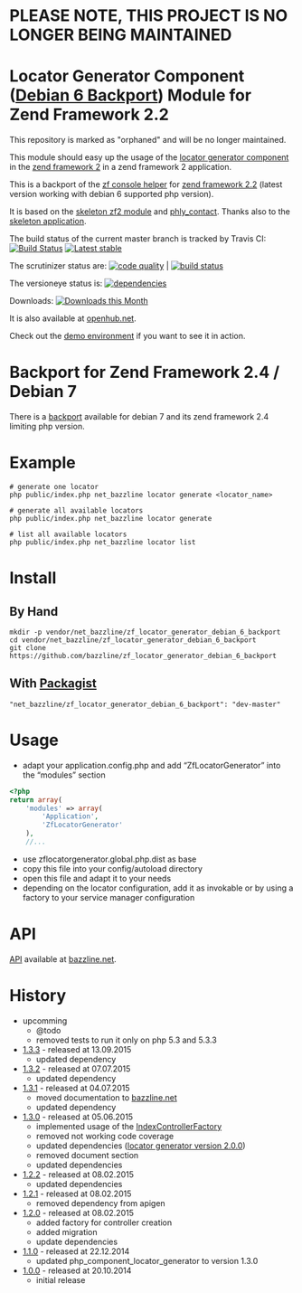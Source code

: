# PLEASE NOTE, THIS PROJECT IS NO LONGER BEING MAINTAINED

# Locator Generator Component  ([Debian 6 Backport](https://github.com/bazzline/zf_locator_generator)) Module for Zend Framework 2.2

This repository is marked as "orphaned" and will be no longer maintained.

This module should easy up the usage of the [locator generator component](https://github.com/bazzline/php_component_locator_generator) in the [zend framework 2](http://framework.zend.com/) in a zend framework 2 application.

This is a backport of the [zf console helper](https://github.com/bazzline/zf_locator_generator) for [zend framework 2.2](http://framework.zend.com/manual/2.2/en/index.html) (latest version working with debian 6 supported php version).

It is based on the [skeleton zf2 module](https://github.com/zendframework/ZendSkeletonModule) and [phly_contact](https://github.com/weierophinney/phly_contact).
Thanks also to the [skeleton application](https://github.com/zendframework/ZendSkeletonApplication).

The build status of the current master branch is tracked by Travis CI:
[![Build Status](https://travis-ci.org/bazzline/zf_locator_generator_debian_6_backport.png?branch=master)](http://travis-ci.org/bazzline/zf_locator_generator_debian_6_backport)
[![Latest stable](https://img.shields.io/packagist/v/net_bazzline/zf_locator_generator_debian_6_backport.svg)](https://packagist.org/packages/net_bazzline/zf_locator_generator_debian_6_backport)

The scrutinizer status are:
[![code quality](https://scrutinizer-ci.com/g/bazzline/zf_locator_generator_debian_6_backport/badges/quality-score.png?b=master)](https://scrutinizer-ci.com/g/bazzline/zf_locator_generator_debian_6_backport/) | [![build status](https://scrutinizer-ci.com/g/bazzline/zf_locator_generator_debian_6_backport/badges/build.png?b=master)](https://scrutinizer-ci.com/g/bazzline/zf_locator_generator_debian_6_backport/)

The versioneye status is:
[![dependencies](https://www.versioneye.com/user/projects/54456d2ce5a8f016a2000007/badge.svg?style=flat)](https://www.versioneye.com/user/projects/54456d2ce5a8f016a2000007)

Downloads:
[![Downloads this Month](https://img.shields.io/packagist/dm/net_bazzline/zf_locator_generator_debian_6_backport.svg)](https://packagist.org/packages/net_bazzline/zf_locator_generator_debian_6_backport)

It is also available at [openhub.net](http://www.openhub.net/p/719929).

Check out the [demo environment](https://github.com/bazzline/zf_demo_environment/tree/debian_6_backport) if you want to see it in action.


# Backport for Zend Framework 2.4 / Debian 7

There is a [backport](https://github.com/bazzline/zf_locator_generator_debian_7_backport) available for debian 7 and its zend framework 2.4 limiting php version.


# Example

```shell
# generate one locator
php public/index.php net_bazzline locator generate <locator_name>

# generate all available locators
php public/index.php net_bazzline locator generate

# list all available locators
php public/index.php net_bazzline locator list
```

# Install

## By Hand

    mkdir -p vendor/net_bazzline/zf_locator_generator_debian_6_backport
    cd vendor/net_bazzline/zf_locator_generator_debian_6_backport
    git clone https://github.com/bazzline/zf_locator_generator_debian_6_backport

## With [Packagist](https://packagist.org/packages/net_bazzline/zf_locator_generator_debian_6_backport)

    "net_bazzline/zf_locator_generator_debian_6_backport": "dev-master"

# Usage

* adapt your application.config.php and add “ZfLocatorGenerator” into the “modules” section

```php
<?php
return array(
    'modules' => array(
        'Application',
        'ZfLocatorGenerator'
    ),
    //...
```

* use zflocatorgenerator.global.php.dist as base
* copy this file into your config/autoload directory
* open this file and adapt it to your needs
* depending on the locator configuration, add it as invokable or by using a factory to your service manager configuration

# API

[API](http://bazzline.net/30839c871671cee9d6a3b221adabdf4375181c7e/index.html) available at [bazzline.net](http://www.bazzline.net).

# History

* upcomming
    * @todo
    * removed tests to run it only on php 5.3 and 5.3.3
* [1.3.3](https://github.com/bazzline/zf_locator_generator_debian_6_backport/tree/1.3.3) - released at 13.09.2015
    * updated dependency
* [1.3.2](https://github.com/bazzline/zf_locator_generator_debian_6_backport/tree/1.3.2) - released at 07.07.2015
    * updated dependency
* [1.3.1](https://github.com/bazzline/zf_locator_generator_debian_6_backport/tree/1.3.1) - released at 04.07.2015
    * moved documentation to [bazzline.net](http://www.bazzline.net)
    * updated dependency
* [1.3.0](https://github.com/bazzline/zf_locator_generator_debian_6_backport/tree/1.3.0) - released at 05.06.2015
    * implemented usage of the [IndexControllerFactory](https://github.com/bazzline/zf_locator_generator_debian_76backport/blob/master/src/ZfLocatorGenerator/Controller/Console/IndexControllerFactory.php)
    * removed not working code coverage
    * updated dependencies ([locator generator version 2.0.0](https://github.com/bazzline/php_component_locator_generator))
    * removed document section
    * updated dependencies
* [1.2.2](https://github.com/bazzline/zf_locator_generator_debian_6_backport/tree/1.2.1) - released at 08.02.2015
    * updated dependencies
* [1.2.1](https://github.com/bazzline/zf_locator_generator_debian_6_backport/tree/1.2.1) - released at 08.02.2015
    * removed dependency from apigen
* [1.2.0](https://github.com/bazzline/zf_locator_generator_debian_6_backport/tree/1.2.0) - released at 08.02.2015
    * added factory for controller creation
    * added migration
    * update dependencies
* [1.1.0](https://github.com/bazzline/zf_locator_generator_debian_6_backport/tree/1.1.0) - released at 22.12.2014
    * updated php_component_locator_generator to version 1.3.0
* [1.0.0](https://github.com/bazzline/zf_locator_generator_debian_6_backport/tree/1.0.0) - released at 20.10.2014
    * initial release

